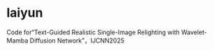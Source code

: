 # laiyun
Code for“Text-Guided Realistic Single-Image Relighting with Wavelet-Mamba Diffusion Network”，IJCNN2025
